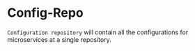 # Config-Repo

`Configuration repository` will contain all the configurations for microservices at a single repository.
